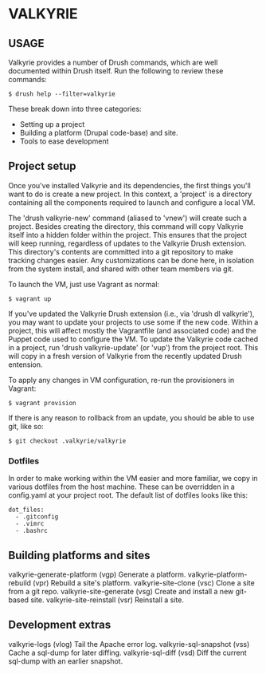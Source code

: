 VALKYRIE
========

USAGE
-----

Valkyrie provides a number of Drush commands, which are well documented within
Drush itself. Run the following to review these commands:

    $ drush help --filter=valkyrie

These break down into three categories:

 * Setting up a project
 * Building a platform (Drupal code-base) and site.
 * Tools to ease development


Project setup
-------------

Once you've installed Valkyrie and its dependencies, the first things you'll
want to do is create a new project. In this context, a 'project' is a directory
containing all the components required to launch and configure a local VM.

The 'drush valkyrie-new' command (aliased to 'vnew') will create such a
project. Besides creating the directory, this command will copy Valkyrie itself
into a hidden folder within the project. This ensures that the project will
keep running, regardless of updates to the Valkyrie Drush extension. This
directory's contents are committed into a git repository to make tracking
changes easier. Any customizations can be done here, in isolation from the
system install, and shared with other team members via git.

To launch the VM, just use Vagrant as normal:

    $ vagrant up

If you've updated the Valkyrie Drush extension (i.e., via 'drush dl valkyrie'),
you may want to update your projects to use some if the new code. Within a
project, this will affect mostly the Vagrantfile (and associated code) and the
Puppet code used to configure the VM. To update the Valkyrie code cached in a
project, run 'drush valkyrie-update' (or 'vup') from the project root. This
will copy in a fresh version of Valkyrie from the recently updated Drush
entension.

To apply any changes in VM configuration, re-run the provisioners in Vagrant:

    $ vagrant provision

If there is any reason to rollback from an update, you should be able to use
git, like so:

    $ git checkout .valkyrie/valkyrie


### Dotfiles

In order to make working within the VM easier and more familiar, we copy in
various dotfiles from the host machine. These can be overridden in a
config.yaml at your project root. The default list of dotfiles looks like this:

    dot_files:
      - .gitconfig
      - .vimrc
      - .bashrc



Building platforms and sites
----------------------------

valkyrie-generate-platform (vgp)  Generate a platform.
valkyrie-platform-rebuild (vpr)   Rebuild a site's platform.
valkyrie-site-clone (vsc)         Clone a site from a git repo.
valkyrie-site-generate (vsg)      Create and install a new git-based site.
valkyrie-site-reinstall (vsr)     Reinstall a site.


Development extras
------------------

valkyrie-logs (vlog)              Tail the Apache error log.
valkyrie-sql-snapshot (vss)       Cache a sql-dump for later diffing.
valkyrie-sql-diff (vsd)           Diff the current sql-dump with an earlier
                                  snapshot.

